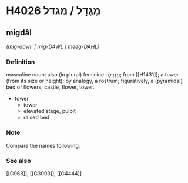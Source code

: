 # H4026 מִגְדָּל / מגדל

## migdâl

_(mig-dawl' | miɡ-DAWL | meeɡ-DAHL)_

### Definition

masculine noun; also (in plural) feminine מִגְדָּלָה; from [[H1431]]; a tower (from its size or height); by analogy, a rostrum; figuratively, a (pyramidal) bed of flowers; castle, flower, tower.

- tower
    - tower
    - elevated stage, pulpit
    - raised bed


### Note

Compare the names following.

### See also

[[G968]], [[G3093]], [[G4444]]

